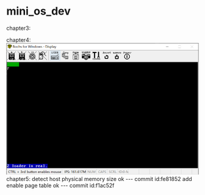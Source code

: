 # mini_os_dev

chapter3:
	
chapter4:
![c4](https://github.com/ilpam/mini_os_dev/blob/main/chapter4/snip.PNG)
chapter5:
	detect host physical memory size ok --- commit id:fe81852
	add enable page table ok                  --- commit id:f1ac52f